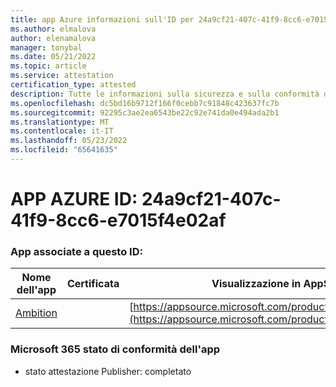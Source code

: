 ```yaml
---
title: app Azure informazioni sull'ID per 24a9cf21-407c-41f9-8cc6-e7015f4e02af
ms.author: elmalova
author: elenamalova
manager: tonybal
ms.date: 05/21/2022
ms.topic: article
ms.service: attestation
certification_type: attested
description: Tutte le informazioni sulla sicurezza e sulla conformità disponibili per 24a9cf21-407c-41f9-8cc6-e7015f4e02af.
ms.openlocfilehash: dc5bd16b9712f166f0cebb7c91848c423637fc7b
ms.sourcegitcommit: 92295c3ae2ea6543be22c92e741da0e494ada2b1
ms.translationtype: MT
ms.contentlocale: it-IT
ms.lasthandoff: 05/23/2022
ms.locfileid: "65641635"
---
```

# <a name="azure-app-id-24a9cf21-407c-41f9-8cc6-e7015f4e02af"></a>APP AZURE ID: 24a9cf21-407c-41f9-8cc6-e7015f4e02af


### <a name="apps-associated-with-this-id"></a>App associate a questo ID:
| **Nome dell'app** | **Certificata** | **Visualizzazione in AppSource** |
|--------------|---------------|-----------------------|
| [Ambition](../forward/WA200003159.md) |  | [https://appsource.microsoft.com/product/office/WA200003159](https://appsource.microsoft.com/product/office/WA200003159) |

### <a name="microsoft-365-app-compliance-status"></a>Microsoft 365 stato di conformità dell'app
- stato attestazione Publisher: completato

